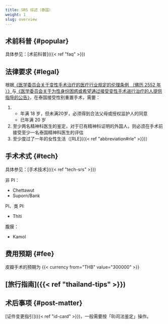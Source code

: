 ```yaml
---
title: SRS 综述（泰国）
weight: 1
slug: overview
---
```


## 术前科普 {#popular}

具体参见：[术前科普]({{< ref "faq" >}})

## 法律要求 {#legal}

根据[《医学委员会关于变性手术治疗的医疗行业规定的伦理条例 （佛历 2552 年 ）》](https://www.tmc.or.th/download/jul09-02.pdf)与[《医学委员会关于为性身份困惑或希望通过接受变性手术进行治疗的人提供指导的公告》](http://www.thailawforum.com/Guidelines-sex-change-operations.html)，在泰国接受性别重置手术，需要：

1. - 年满 18 岁，但未满20岁，必须得到合法父母或授权监护人的同意
   - 已年满 20 岁
1. 至少两名精神科医生的鉴定，对于已有精神科证明的外国人，则必须在手术前接受至少一名泰国精神科医生的评估
1. 至少度过了一年的女性生活（[RLE]({{< ref "abbreviation#rle" >}})）

## 手术术式 {#tech}

具体参见：[手术技术]({{< ref "tech-srs" >}})

非 PI：
- Chettawut
- Suporn/Bank

PI、类 PI:
- Thiti

腹膜：
- Kamol

## 费用预期 {#fee}

皮瓣手术的预期为 {{< currency from="THB" value="300000" >}}

## [旅行指南]({{< ref "thailand-tips" >}})

## 术后事项 {#post-matter}

[证件变更指引]({{< ref "id-card" >}})，一般需要按「B)司法鉴定」操作。